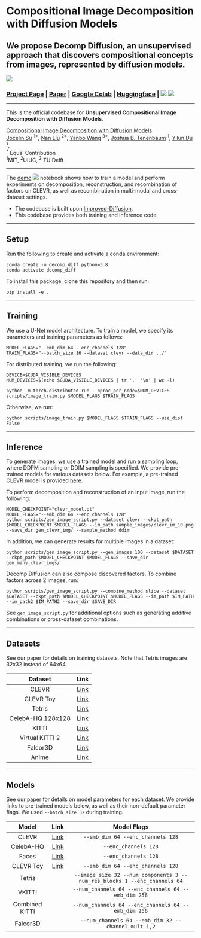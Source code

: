 # Compositional Image Decomposition with Diffusion Models
## We propose Decomp Diffusion, an unsupervised approach that discovers compositional concepts from images, represented by diffusion models. 

![](sample_images/teaser_denoising.gif)


### [Project Page](https://energy-based-model.github.io/decomp-diffusion/) | [Paper](https://arxiv.org/abs/2406.19298) | [Google Colab][composable-demo] | [Huggingface][huggingface-demo] | [![][colab]][composable-demo] [![][huggingface]][huggingface-demo]

<hr>

This is the official codebase for **Unsupervised Compositional Image Decomposition with Diffusion Models**.

[Compositional Image Decomposition with Diffusion Models]()
    <br>
    [Jocelin Su](https://github.com/jsu27) <sup>1*</sup>,
    [Nan Liu](https://nanliu.io) <sup>2*</sup>,
    [Yanbo Wang](https://openreview.net/profile?id=~Yanbo_Wang3) <sup>3*</sup>,
    [Joshua B. Tenenbaum](https://mitibmwatsonailab.mit.edu/people/joshua-tenenbaum/) <sup>1</sup>,
    [Yilun Du](https://yilundu.github.io) <sup>1</sup>,
    <br>
    <sup>*</sup> Equal Contribution
    <br>
    <sup>1</sup>MIT, <sup>2</sup>UIUC, <sup>3</sup> TU Delft
    <br>
   

[colab]: <https://colab.research.google.com/assets/colab-badge.svg>
[huggingface]: <https://img.shields.io/badge/%F0%9F%A4%97%20Hugging%20Face-Spaces-blue>
[composable-demo]: <https://colab.research.google.com/drive/103YlXU0Pcfx7ndU2ZTozBy15fVzkhHyl?usp=sharing>
[huggingface-demo]: <https://huggingface.co/spaces/jsu27/decomp-diffusion>

--------------------------------------------------------------------------------------------------------


The [demo](notebooks/demo.ipynb) [![][colab]][composable-demo] notebook shows how to train a model and perform experiments on decomposition, reconstruction, and recombination of factors on CLEVR, as well as recombination in multi-modal and cross-dataset settings. 

* The codebase is built upon [Improved-Diffusion](https://github.com/openai/improved-diffusion).
* This codebase provides both training and inference code.
--------------------------------------------------------------------------------------------------------

## Setup

Run the following to create and activate a conda environment:
```
conda create -n decomp_diff python=3.8
conda activate decomp_diff
```
To install this package, clone this repository and then run:

```
pip install -e .
```
--------------------------------------------------------------------------------------------------------

## Training

We use a U-Net model architecture. To train a model, we specify its parameters and training parameters as follows:
```
MODEL_FLAGS="--emb_dim 64 --enc_channels 128"
TRAIN_FLAGS="--batch_size 16 --dataset clevr --data_dir ../"
```

For distributed training, we run the following:
```
DEVICE=$CUDA_VISIBLE_DEVICES
NUM_DEVICES=$(echo $CUDA_VISIBLE_DEVICES | tr ',' '\n' | wc -l)

python -m torch.distributed.run --nproc_per_node=$NUM_DEVICES scripts/image_train.py $MODEL_FLAGS $TRAIN_FLAGS
```
Otherwise, we run:
```
python scripts/image_train.py $MODEL_FLAGS $TRAIN_FLAGS --use_dist False
```

--------------------------------------------------------------------------------------------------------

## Inference 

To generate images, we use a trained model and run a sampling loop, where DDPM sampling or DDIM sampling is specified. We provide pre-trained models for various datasets below. For example, a pre-trained CLEVR model is provided [here](https://www.dropbox.com/s/bqpc3ymstz9m05z/clevr_model.pt).

To perform decomposition and reconstruction of an input image, run the following:
```
MODEL_CHECKPOINT="clevr_model.pt"
MODEL_FLAGS="--emb_dim 64 --enc_channels 128"
python scripts/gen_image_script.py --dataset clevr --ckpt_path $MODEL_CHECKPOINT $MODEL_FLAGS --im_path sample_images/clevr_im_10.png --save_dir gen_clevr_img/ --sample_method ddim
```

In addition, we can generate results for multiple images in a dataset:
```
python scripts/gen_image_script.py --gen_images 100 --dataset $DATASET --ckpt_path $MODEL_CHECKPOINT $MODEL_FLAGS --save_dir gen_many_clevr_imgs/
```

Decomp Diffusion can also compose discovered factors. To combine factors across 2 images, run:
```
python scripts/gen_image_script.py --combine_method slice --dataset $DATASET --ckpt_path $MODEL_CHECKPOINT $MODEL_FLAGS --im_path $IM_PATH --im_path2 $IM_PATH2 --save_dir $SAVE_DIR 
```

See `gen_image_script.py` for additional options such as generating additive combinations or cross-dataset combinations.

--------------------------------------------------------------------------------------------------------


## Datasets
See our paper for details on training datasets. Note that Tetris images are 32x32 instead of 64x64.

| Dataset | Link | 
| :---: | :---: | 
| CLEVR | [Link](https://www.dropbox.com/s/1uk59q8aembfirp/images_clevr.tar.gz)
| CLEVR Toy | [Link](https://www.dropbox.com/s/ajtvg1fmr2xec7b/clevr_toy.zip)
| Tetris | [Link](https://www.dropbox.com/s/l0wtsfzo6mzjxls/tetris_images_32.zip)
| CelebA-HQ 128x128 | [Link](https://www.dropbox.com/scl/fi/t14whi1jrs7aahrewoaew/celebahq_data128x128.zip?rlkey=xctq15n6wjzemb8piu9hl6bs8&dl=0)
| KITTI | [Link](https://s3.eu-central-1.amazonaws.com/avg-kitti/data_tracking_image_2.zip)
| Virtual KITTI 2 | [Link](http://download.europe.naverlabs.com//virtual_kitti_2.0.3/vkitti_2.0.3_rgb.tar)
| Falcor3D | [Link](https://drive.google.com/uc?export=download&id=1XAQfFK1x6cpN1eiovbP0hVfLTm5SsSoJ)
| Anime | [Link](https://gwern.net/crop#danbooru2019-portraits)

--------------------------------------------------------------------------------------------------------

## Models
See our paper for details on model parameters for each dataset. We provide links to pre-trained models below, as well as their non-default parameter flags. We used `--batch_size 32` during training.

| Model | Link | Model Flags
| :---: | :---: | :---: |
| CLEVR | [Link](https://www.dropbox.com/s/bqpc3ymstz9m05z/clevr_model.pt) | `--emb_dim 64 --enc_channels 128`
| CelebA-HQ | [Link](https://www.dropbox.com/s/687wuamoud4cs9x/celeb_model.pt) | `--enc_channels 128`
| Faces | [Link](https://www.dropbox.com/s/ia1ehqtpch4b2mz/faces_model.pt) | `--enc_channels 128`
| CLEVR Toy | [Link](https://www.dropbox.com/s/f90ogyqk7siedid/toy_model.pt) | `--emb_dim 64 --enc_channels 128`
| Tetris | | `--image_size 32 --num_components 3 --num_res_blocks 1 --enc_channels 64`
| VKITTI | | `--num_channels 64 --enc_channels 64 --emb_dim 256`
| Combined KITTI | | `--num_channels 64 --enc_channels 64 --emb_dim 256`
| Falcor3D | | `--num_channels 64 --emb_dim 32 --channel_mult 1,2`

<!-- 
## Citing our Paper

If you find our code useful for your research, please consider citing 

``` 

``` -->
